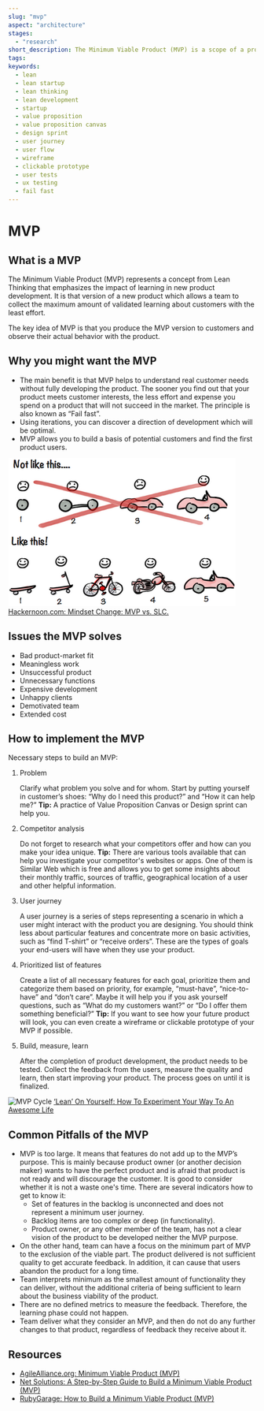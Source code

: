 ```yaml
---
slug: "mvp"
aspect: "architecture"
stages:
  - "research"
short_description: The Minimum Viable Product (MVP) is a scope of a product with the smallest possible functionality which is able to provide meaningful feedback from users.
tags:
keywords:
  - lean
  - lean startup
  - lean thinking
  - lean development
  - startup
  - value proposition
  - value proposition canvas
  - design sprint
  - user journey
  - user flow
  - wireframe
  - clickable prototype
  - user tests
  - ux testing
  - fail fast
---
```


# MVP

## What is a MVP

The Minimum Viable Product (MVP) represents a concept from Lean Thinking that emphasizes the impact of learning in new product development. It is that version of a new product which allows a team to collect the maximum amount of validated learning about customers with the least effort.

The key idea of MVP is that you produce the MVP version to customers and observe their actual behavior with the product.

## Why you might want the MVP

- The main benefit is that MVP helps to understand real customer needs without fully developing the product. The sooner you find out that your product meets customer interests, the less effort and expense you spend on a product that will not succeed in the market. The principle is also known as “Fail fast”.
- Using iterations, you can discover a direction of development which will be optimal.
- MVP allows you to build a basis of potential customers and find the first product users.

![MVP](/files/mvp.png)
[Hackernoon.com: Mindset Change: MVP vs. SLC.](https://hackernoon.com/mindset-change-mvp-vs-slc-d087a7f87be3)

## Issues the MVP solves

- Bad product-market fit
- Meaningless work
- Unsuccessful product
- Unnecessary functions
- Expensive development
- Unhappy clients
- Demotivated team
- Extended cost

## How to implement the MVP

Necessary steps to build an MVP:

1. Problem

   Clarify what problem you solve and for whom. Start by putting yourself in customer’s shoes: “Why do I need this product?” and “How it can help me?”
   **Tip:** A practice of Value Proposition Canvas or Design sprint can help you.

2. Competitor analysis

   Do not forget to research what your competitors offer and how can you make your idea unique.
   **Tip:** There are various tools available that can help you investigate your competitor's websites or apps. One of them is Similar Web which is free and allows you to get some insights about their monthly traffic, sources of traffic, geographical location of a user and other helpful information.

3. User journey

   A user journey is a series of steps representing a scenario in which a user might interact with the product you are designing. You should think less about particular features and concentrate more on basic activities, such as “find T-shirt” or “receive orders”. These are the types of goals your end-users will have when they use your product.

4. Prioritized list of features

   Create a list of all necessary features for each goal, prioritize them and categorize them based on priority, for example, “must-have”, “nice-to-have” and “don’t care”. Maybe it will help you if you ask yourself questions, such as “What do my customers want?” or “Do I offer them something beneficial?”
   **Tip:** If you want to see how your future product will look, you can even create a wireframe or clickable prototype of your MVP if possible.

5. Build, measure, learn

   After the completion of product development, the product needs to be tested. Collect the feedback from the users, measure the quality and learn, then start improving your product. The process goes on until it is finalized.

![MVP Cycle](/files/mvp_cycle.png)
[‘Lean’ On Yourself: How To Experiment Your Way To An Awesome Life](https://medium.com/@Tara_Velis/lean-on-yourself-how-to-experiment-your-way-to-an-awesome-life-c8aa3365555f)

## Common Pitfalls of the MVP

- MVP is too large. It means that features do not add up to the MVP’s purpose. This is mainly because product owner (or another decision maker) wants to have the perfect product and is afraid that product is not ready and will discourage the customer. It is good to consider whether it is not a waste one's time. There are several indicators how to get to know it:
  - Set of features in the backlog is unconnected and does not represent a minimum user journey.
  - Backlog items are too complex or deep (in functionality).
  - Product owner, or any other member of the team, has not a clear vision of the product to be developed neither the MVP purpose.
- On the other hand, team can have a focus on the minimum part of MVP to the exclusion of the viable part. The product delivered is not sufficient quality to get accurate feedback. In addition, it can cause that users abandon the product for a long time.
- Team interprets minimum as the smallest amount of functionality they can deliver, without the additional criteria of being sufficient to learn about the business viability of the product.
- There are no defined metrics to measure the feedback. Therefore, the learning phase could not happen.
- Team deliver what they consider an MVP, and then do not do any further changes to that product, regardless of feedback they receive about it.

## Resources

- [AgileAlliance.org: Minimum Viable Product (MVP)](https://www.agilealliance.org/glossary/mvp)
- [Net Solutions: A Step-by-Step Guide to Build a Minimum Viable Product (MVP)](https://www.netsolutions.com/insights/how-to-build-an-mvp-minimum-viable-product-a-step-by-step-guide/)
- [RubyGarage: How to Build a Minimum Viable Product (MVP)](https://rubygarage.org/blog/how-to-build-a-minimum-viable-product)
